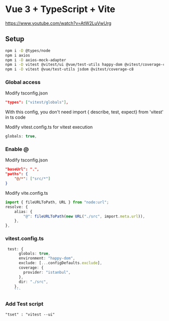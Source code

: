 # Vue 3 + TypeScript + Vite

https://www.youtube.com/watch?v=AtW2LuVwUrg

## Setup

```sh
npm i -D @types/node
npm i axios
npm i -D axios-mock-adapter
npm i -D vitest @vitest/ui @vue/test-utils happy-dom @vitest/coverage-c8
npm i -D vitest @vue/test-utils jsdom @vitest/coverage-c8
```

### Global access

Modify tsconfig.json

```json
"types": ["vitest/globals"],
```

With this config, you don't need import { describe, test, expect} from 'vitest' in ts code

Modify vitest.config.ts for vitest execution

```ts
globals: true,
```

### Enable @

Modify tsconfig.json

```json
"baseUrl": ".",
"paths": {
    "@/*": ["src/*"]
}
```

Modify vite.config.ts

```ts
import { fileURLToPath, URL } from "node:url";
resolve: {
    alias: {
        "@": fileURLToPath(new URL("./src", import.meta.url)),
    },
},
```

### vitest.config.ts

````ts
 test: {
      globals: true,
      environment: "happy-dom",
      exclude: [...configDefaults.exclude],
      coverage: {
        provider: "istanbul",
      },
      dir: "./src",
    },
    ```
````

### Add Test script

```
"tset" : "vitest --ui"
```
